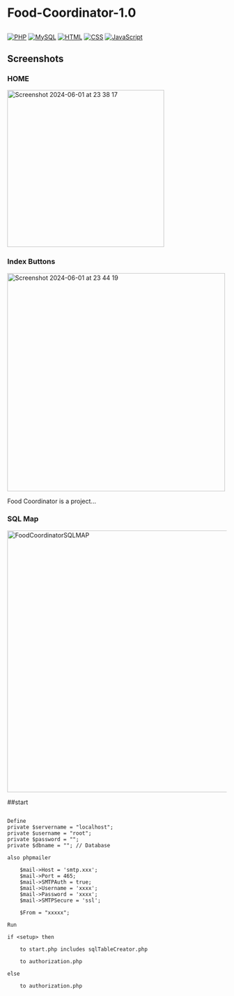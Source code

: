 # Food-Coordinator-1.0
## 
[![PHP](https://img.shields.io/badge/PHP-777BB4?style=for-the-badge&logo=php&logoColor=white)](https://www.php.net/)
[![MySQL](https://img.shields.io/badge/MySQL-4479A1?style=for-the-badge&logo=mysql&logoColor=white)](https://www.mysql.com/)
[![HTML](https://img.shields.io/badge/HTML5-E34F26?style=for-the-badge&logo=html5&logoColor=white)](https://developer.mozilla.org/en-US/docs/Web/HTML)
[![CSS](https://img.shields.io/badge/CSS3-1572B6?style=for-the-badge&logo=css3&logoColor=white)](https://developer.mozilla.org/en-US/docs/Web/CSS)
[![JavaScript](https://img.shields.io/badge/JavaScript-F7DF1E?style=for-the-badge&logo=javascript&logoColor=black)](https://developer.mozilla.org/en-US/docs/Web/JavaScript)


## Screenshots

### HOME
<img src="https://github.com/AndreasErikLundmark/FoodPrivate/assets/112480906/9a273286-d695-4997-a550-dc537d7d3543" alt="Screenshot 2024-06-01 at 23 38 17" width="360">

### Index Buttons
<img src="https://github.com/AndreasErikLundmark/FoodPrivate/assets/112480906/583af91f-3542-4832-8320-e86ad8d5ccda" alt="Screenshot 2024-06-01 at 23 44 19" width="500">

Food Coordinator is a project...

### SQL Map
<img src="https://github.com/AndreasErikLundmark/FoodPrivate/assets/112480906/17ade048-6da7-41e4-ae29-5b0c5da2e4b3" alt="FoodCoordinatorSQLMAP" width="600">


##start

```pseudo

Define 
private $servername = "localhost";
private $username = "root";
private $password = "";
private $dbname = ""; // Database

also phpmailer

    $mail->Host = 'smtp.xxx';
    $mail->Port = 465;
    $mail->SMTPAuth = true;
    $mail->Username = 'xxxx';  
    $mail->Password = 'xxxx';  
    $mail->SMTPSecure = 'ssl';

    $From = "xxxxx";

Run

if <setup> then

    to start.php includes sqlTableCreator.php

    to authorization.php

else

    to authorization.php 

